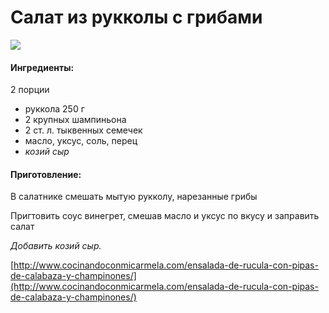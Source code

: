 ﻿---
image: https://s-media-cache-ak0.pinimg.com/564x/65/e1/75/65e17513b74c0a668df1d35821b66a41.jpg
---
# Салат из рукколы с грибами

![](https://s-media-cache-ak0.pinimg.com/564x/65/e1/75/65e17513b74c0a668df1d35821b66a41.jpg)

#### Ингредиенты:

2 порции

* руккола 250 г
* 2 крупных шампиньона
* 2 ст. л. тыквенных семечек
* масло, уксус, соль, перец
* _козий сыр_

#### Приготовление:

В салатнике смешать мытую рукколу, нарезанные грибы

Пригтовить соус винегрет, смешав масло и уксус по вкусу и заправить салат

_Добавить козий сыр._

[http://www.cocinandoconmicarmela.com/ensalada-de-rucula-con-pipas-de-calabaza-y-champinones/](http://www.cocinandoconmicarmela.com/ensalada-de-rucula-con-pipas-de-calabaza-y-champinones/)

